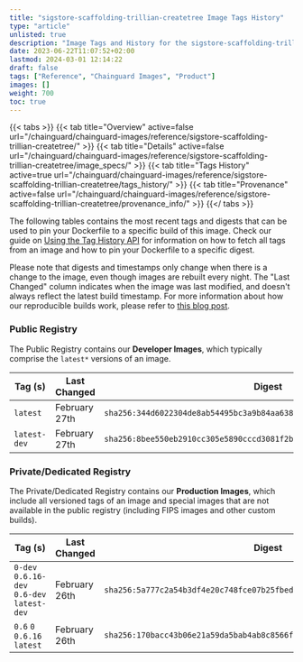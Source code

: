```yaml
---
title: "sigstore-scaffolding-trillian-createtree Image Tags History"
type: "article"
unlisted: true
description: "Image Tags and History for the sigstore-scaffolding-trillian-createtree Chainguard Image"
date: 2023-06-22T11:07:52+02:00
lastmod: 2024-03-01 12:14:22
draft: false
tags: ["Reference", "Chainguard Images", "Product"]
images: []
weight: 700
toc: true
---
```


{{< tabs >}}
{{< tab title="Overview" active=false url="/chainguard/chainguard-images/reference/sigstore-scaffolding-trillian-createtree/" >}}
{{< tab title="Details" active=false url="/chainguard/chainguard-images/reference/sigstore-scaffolding-trillian-createtree/image_specs/" >}}
{{< tab title="Tags History" active=true url="/chainguard/chainguard-images/reference/sigstore-scaffolding-trillian-createtree/tags_history/" >}}
{{< tab title="Provenance" active=false url="/chainguard/chainguard-images/reference/sigstore-scaffolding-trillian-createtree/provenance_info/" >}}
{{</ tabs >}}

The following tables contains the most recent tags and digests that can be used to pin your Dockerfile to a specific build of this image. Check our guide on [Using the Tag History API](/chainguard/chainguard-images/using-the-tag-history-api/) for information on how to fetch all tags from an image and how to pin your Dockerfile to a specific digest.

Please note that digests and timestamps only change when there is a change to the image, even though images are rebuilt every night. The "Last Changed" column indicates when the image was last modified, and doesn't always reflect the latest build timestamp. For more information about how our reproducible builds work, please refer to [this blog post](https://www.chainguard.dev/unchained/reproducing-chainguards-reproducible-image-builds).

### Public Registry
The Public Registry contains our **Developer Images**, which typically comprise the `latest*` versions of an image.

| Tag (s)       | Last Changed  | Digest                                                                    |
|---------------|---------------|---------------------------------------------------------------------------|
|  `latest`     | February 27th | `sha256:344d6022304de8ab54495bc3a9b84aa63885b62f8c79af9e0ccbdd47794e00c6` |
|  `latest-dev` | February 27th | `sha256:8bee550eb2910cc305e5890cccd3081f2b1ca9b6fa4cff37e5b24b798bc940bb` |


### Private/Dedicated Registry
The Private/Dedicated Registry contains our **Production Images**, which include all versioned tags of an image and special images that are not available in the public registry (including FIPS images and other custom builds).

| Tag (s)                                      | Last Changed  | Digest                                                                    |
|----------------------------------------------|---------------|---------------------------------------------------------------------------|
|  `0-dev` `0.6.16-dev` `0.6-dev` `latest-dev` | February 26th | `sha256:5a777c2a54b3df4e20c748fce07b25fbedcbd4cc8e7584af15abe9b48702b8e4` |
|  `0.6` `0` `0.6.16` `latest`                 | February 26th | `sha256:170bacc43b06e21a59da5bab4ab8c8566f840c4684f0d2a5e0dd29380cdbcb43` |

